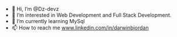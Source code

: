 - 👋 Hi, I’m @Dz-devz
- 👀 I’m interested in Web Development and Full Stack Development.
- 🌱 I’m currently learning MySql
- 📫 How to reach me www.linkedin.com/in/darwinbjordan

<!---
DzPenz/DzPenz is a ✨ special ✨ repository because its `README.md` (this file) appears on your GitHub profile.
You can click the Preview link to take a look at your changes.
--->

